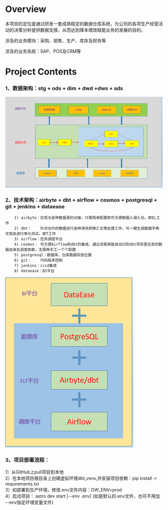 Overview
========

本项目的定位是通过研发一套成熟稳定的数据仓库系统，为公司的各项生产经营活动的决策分析提供数据支撑，从而达到降本增效赋能业务的发展的目的。

涉及的业务模块：采购、销售、生产、库存及财务等

涉及的业务系统：SAP、POS及CRM等

Project Contents
================

### 1、数据架构：stg + ods + dim + dwd +dws + ads

![img.png](res/img1.png)

### 2、技术架构：airbyte + dbt + airflow + cosmos + postgresql + git + jenkins + dataease

        1) airbyte：实现与各种数据源的对接，只需简单配置即可方便数据入湖入仓。即EL工作
        2) dbt：    针对仓内的数据进行各种清洗转换汇总等处理工作，可一键生成数据字典文档及进行单元测试。即T工作
        3) airflow：任务调度平台
        4) cosmos： 可方便Airflow和dbt的集成，通过该框架能自动识别dbt项目里任务的数据血缘及调度依赖，无需再手工一个个配置
        5) postgresql：数据库，仓库数据存放位置
        6) git：    代码版本控制
        7) jenkins：cicd集成
        8) dataease：BI平台

![img_1.png](res/img2.png)

### 3、项目部署流程：  
1）从GitHub上pull项目到本地  
2）在本地项目根目录上创建虚拟环境dbt_venv,并安装项目依赖：pip install -r requirements.txt  
3）如部署到生产环境，修改.env文件内容：DW_ENV=prod    
4）启动项目： astro dev start [--env .env] (如是默认的.env文件，也可不用加 --env指定环境变量文件)
